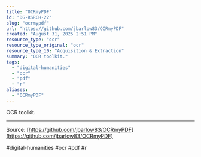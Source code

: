 ```yaml
---
title: "OCRmyPDF"
id: "DG-RSRCH-22"
slug: "ocrmypdf"
url: "https://github.com/jbarlow83/OCRmyPDF"
created: "August 31, 2025 2:51 PM"
resource_type: "ocr"
resource_type_original: "ocr"
resource_type_10: "Acquisition & Extraction"
summary: "OCR toolkit."
tags:
  - "digital-humanities"
  - "ocr"
  - "pdf"
  - "r"
aliases:
  - "OCRmyPDF"
---
```


OCR toolkit.

---

Source: [https://github.com/jbarlow83/OCRmyPDF](https://github.com/jbarlow83/OCRmyPDF)

#digital-humanities #ocr #pdf #r
